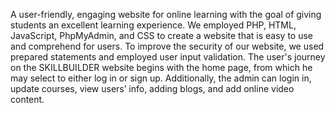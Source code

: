 A user-friendly, engaging website for online learning with the goal of giving students an excellent learning experience. We employed PHP, HTML, JavaScript, PhpMyAdmin, and CSS to create a website that is easy to use and comprehend for users. To improve the security of our website, we used prepared statements and employed user input validation. The user's journey on the SKILLBUILDER website begins with the home page, from which he may select to either log in or sign up. Additionally, the admin can login in, update courses, view users’ info, adding blogs, and add online video content.
